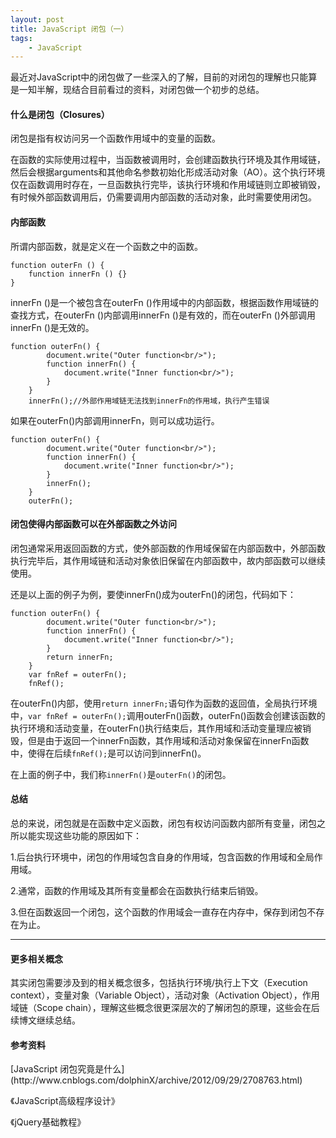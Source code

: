 ```yaml
---
layout: post
title: JavaScript 闭包（一）
tags:
    - JavaScript
---
```

最近对JavaScript中的闭包做了一些深入的了解，目前的对闭包的理解也只能算是一知半解，现结合目前看过的资料，对闭包做一个初步的总结。

<h4>什么是闭包（Closures）</h4>
闭包是指有权访问另一个函数作用域中的变量的函数。

在函数的实际使用过程中，当函数被调用时，会创建函数执行环境及其作用域链，然后会根据arguments和其他命名参数初始化形成活动对象（AO）。这个执行环境仅在函数调用时存在，一旦函数执行完毕，该执行环境和作用域链则立即被销毁，有时候外部函数调用后，仍需要调用内部函数的活动对象，此时需要使用闭包。

<h4>内部函数</h4>
所谓内部函数，就是定义在一个函数之中的函数。

	function outerFn () {
	    function innerFn () {}
	}

innerFn ()是一个被包含在outerFn ()作用域中的内部函数，根据函数作用域链的查找方式，在outerFn ()内部调用innerFn ()是有效的，而在outerFn ()外部调用innerFn ()是无效的。

	function outerFn() {
            document.write("Outer function<br/>");
            function innerFn() {
                document.write("Inner function<br/>");
            }
        }
        innerFn();//外部作用域链无法找到innerFn的作用域，执行产生错误

如果在outerFn()内部调用innerFn，则可以成功运行。

	function outerFn() {
            document.write("Outer function<br/>");
            function innerFn() {
                document.write("Inner function<br/>");
            }
            innerFn();
        }
        outerFn();

<h4>闭包使得内部函数可以在外部函数之外访问</h4>
闭包通常采用返回函数的方式，使外部函数的作用域保留在内部函数中，外部函数执行完毕后，其作用域链和活动对象依旧保留在内部函数中，故内部函数可以继续使用。

还是以上面的例子为例，要使innerFn()成为outerFn()的闭包，代码如下：

	function outerFn() {
            document.write("Outer function<br/>");
            function innerFn() {
                document.write("Inner function<br/>");
            }
            return innerFn;
        }
        var fnRef = outerFn();
        fnRef();

在outerFn()内部，使用`return innerFn;`语句作为函数的返回值，全局执行环境中，`var fnRef = outerFn();`调用outerFn()函数，outerFn()函数会创建该函数的执行环境和活动变量，在outerFn()执行结束后，其作用域和活动变量理应被销毁，但是由于返回一个innerFn函数，其作用域和活动对象保留在innerFn函数中，使得在后续`fnRef();`是可以访问到innerFn()。

在上面的例子中，我们称`innerFn()`是`outerFn()`的闭包。

<h4>总结</h4>
总的来说，闭包就是在函数中定义函数，闭包有权访问函数内部所有变量，闭包之所以能实现这些功能的原因如下：

1.后台执行环境中，闭包的作用域包含自身的作用域，包含函数的作用域和全局作用域。

2.通常，函数的作用域及其所有变量都会在函数执行结束后销毁。

3.但在函数返回一个闭包，这个函数的作用域会一直存在内存中，保存到闭包不存在为止。

------------------------------------------

<h4>更多相关概念</h4>
其实闭包需要涉及到的相关概念很多，包括执行环境/执行上下文（Execution context），变量对象（Variable Object），活动对象（Activation Object），作用域链（Scope chain），理解这些概念很更深层次的了解闭包的原理，这些会在后续博文继续总结。

<h4>参考资料</h4>
[JavaScript 闭包究竟是什么](http://www.cnblogs.com/dolphinX/archive/2012/09/29/2708763.html)

《JavaScript高级程序设计》

《jQuery基础教程》